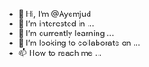 - 👋 Hi, I’m @Ayemjud
- 👀 I’m interested in ...
- 🌱 I’m currently learning ...
- 💞️ I’m looking to collaborate on ...
- 📫 How to reach me ...

<!---
Ayemjud/Ayemjud is a ✨ special ✨ repository because its `README.md` (this file) appears on your GitHub profile.
You can click the Preview link to take a look at your changes.
--->
